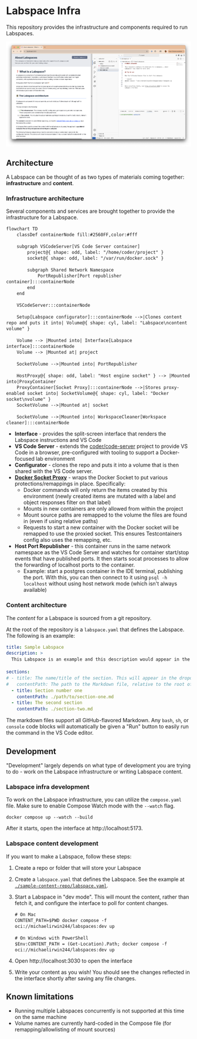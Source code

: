 # Labspace Infra

This repository provides the infrastructure and components required to run Labspaces.

![Screenshot of the project opened in the browser using VS Code server](./screenshot.png)

## Architecture

A Labspace can be thought of as two types of materials coming together: **infrastructure** and **content**.

### Infrastructure architecture

Several components and services are brought together to provide the infrastructure for a Labspace.

```mermaid
flowchart TD
    classDef containerNode fill:#2560FF,color:#fff

    subgraph VSCodeServer[VS Code Server container]
        project@{ shape: odd, label: "/home/coder/project" }
        socket@{ shape: odd, label: "/var/run/docker.sock" }

        subgraph Shared Network Namespace
            PortRepublisher[Port republisher container]:::containerNode
        end
    end

    VSCodeServer:::containerNode

    Setup[Labspace configurator]:::containerNode -->|Clones content repo and puts it into| Volume@{ shape: cyl, label: "Labspace\ncontent volume" }

    Volume --> |Mounted into| Interface[Labspace interface]:::containerNode
    Volume --> |Mounted at| project

    SocketVolume -->|Mounted into| PortRepublisher

    HostProxy@{ shape: odd, label: "Host engine socket" } --> |Mounted into|ProxyContainer
    ProxyContainer[Socket Proxy]:::containerNode -->|Stores proxy-enabled socket into| SocketVolume@{ shape: cyl, label: "Docker socket\nvolume" }
    SocketVolume -->|Mounted at| socket

    SocketVolume -->|Mounted into| WorkspaceCleaner[Workspace cleaner]:::containerNode
```

- **Interface** - provides the split-screen interface that renders the Labspace instructions and VS Code
- **VS Code Server** - extends the [coder/code-server](https://github.com/coder/code-server) project to provide VS Code in a browser, pre-configured with tooling to support a Docker-focused lab environment
- **Configurator** - clones the repo and puts it into a volume that is then shared with the VS Code server.
- **[Docker Socket Proxy](https://github.com/mikesir87/docker-socket-proxy)** - wraps the Docker Socket to put various protections/remappings in place. Specifically:
  - Docker commands will only return the items created by this environment (newly created items are mutated with a label and object responses filter on that label)
  - Mounts in new containers are only allowed from within the project
  - Mount source paths are remapped to the volume the files are found in (even if using relative paths)
  - Requests to start a new container with the Docker socket will be remapped to use the proxied socket. This ensures Testcontainers config also uses the remapping, etc.
- **Host Port Republisher** - this container runs in the same network namespace as the VS Code Server and watches for container start/stop events that have published ports. It then starts socat processes to allow the forwarding of localhost ports to the container.
    - Example: start a postgres container in the IDE terminal, publishing the port. With this, you can then connect to it using `psql -h localhost` without using host network mode (which isn't always available)

### Content architecture

The _content_ for a Labspace is sourced from a git repository.

At the root of the repository is a `labspace.yaml` that defines the Labspace. The following is an example:

```yaml
title: Sample Labspace
description: >
  This Labspace is an example and this description would appear in the header under the title.

sections:
# - title: The name/title of the section. This will appear in the dropdowns and used to generate an "id" of the section (for navigation, etc.)
#   contentPath: The path to the Markdown file, relative to the root of the repository
  - title: Section number one
    contentPath: ./path/to/section-one.md
  - title: The second section
    contentPath: ./section-two.md
```

The markdown files support all GitHub-flavored Markdown. Any `bash`, `sh`, or `console` code blocks will automatically be given a "Run" button to easily run the command in the VS Code editor.

## Development

"Development" largely depends on what type of development you are trying to do - work on the Labspace infrastructure or writing Labspace content.

### Labspace infra development

To work on the Labspace infrastructure, you can utilize the `compose.yaml` file. Make sure to enable Compose Watch mode with the `--watch` flag.

```console
docker compose up --watch --build
```

After it starts, open the interface at http://localhost:5173.

### Labspace content development

If you want to make a Labspace, follow these steps:

1. Create a repo or folder that will store your Labspace

2. Create a `labspace.yaml` that defines the Labspace. See the example at [`./sample-content-repo/labspace.yaml`](./sample-content-repo/labspace.yaml).

3. Start a Labspace in "dev mode". This will mount the content, rather than fetch it, and configure the interface to poll for content changes.

    ```console
    # On Mac
    CONTENT_PATH=$PWD docker compose -f oci://michaelirwin244/labspaces:dev up

    # On Windows with PowerShell
    $Env:CONTENT_PATH = (Get-Location).Path; docker compose -f oci://michaelirwin244/labspaces:dev up
    ```
4. Open http://localhost:3030 to open the interface

5. Write your content as you wish! You should see the changes reflected in the interface shortly after saving any file changes.


## Known limitations

- Running multiple Labspaces concurrently is not supported at this time on the same machine
- Volume names are currently hard-coded in the Compose file (for remapping/allowlisting of mount sources)
